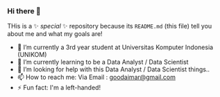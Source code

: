 ### Hi there 👋


THis is a ✨ _special_ ✨ repository because its `README.md` (this file) tell you about me and what my goals are!


- 🔭 I’m currently a 3rd year student at Universitas Komputer Indonesia (UNIKOM)
- 🌱 I’m currently learning to be a Data Analyst / Data Scientist
- 🤔 I’m looking for help with this Data Analyst / Data Scientist things..
- 📫 How to reach me: Via Email : goodaimar@gmail.com
- ⚡ Fun fact: I'm a left-handed!

